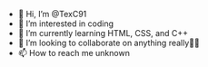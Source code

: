 - 👋 Hi, I’m @TexC91
- 👀 I’m interested in coding
- 🌱 I’m currently learning HTML, CSS, and C++
- 💞️ I’m looking to collaborate on anything really🤷‍♂️
- 📫 How to reach me unknown

<!---
TexC91/TexC91 is a ✨ special ✨ repository because its `README.md` (this file) appears on your GitHub profile.
You can click the Preview link to take a look at your changes.
--->
